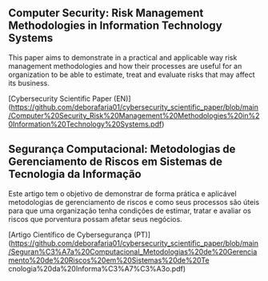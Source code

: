 ## Computer Security: Risk Management Methodologies in Information Technology Systems

This paper aims to demonstrate in a practical and applicable way risk management methodologies and how their processes are useful for an organization to be able to estimate, treat
and evaluate risks that may affect its business.

[Cybersecurity Scientific Paper (EN)]
(https://github.com/deborafaria01/cybersecurity_scientific_paper/blob/main/Computer%20Security_Risk%20Management%20Methodologies%20in%20Information%20Technology%20Systems.pdf)

## Segurança Computacional: Metodologias de Gerenciamento de Riscos em Sistemas de Tecnologia da Informação

Este artigo tem o objetivo de demonstrar de forma prática e aplicável metodologias de gerenciamento de riscos e como seus processos são úteis para que uma organização tenha
condições de estimar, tratar e avaliar os riscos que porventura possam afetar seus negócios.

[Artigo Científico de Cybersegurança (PT)]
(https://github.com/deborafaria01/cybersecurity_scientific_paper/blob/main/Seguran%C3%A7a%20Computacional_Metodologias%20de%20Gerenciamento%20de%20Riscos%20em%20Sistemas%20de%20Te
cnologia%20da%20Informa%C3%A7%C3%A3o.pdf)

